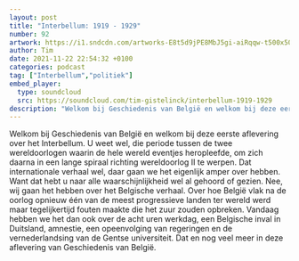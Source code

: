 ```yaml
---
layout: post
title: "Interbellum: 1919 - 1929"
number: 92
artwork: https://i1.sndcdn.com/artworks-E8t5d9jPE8MbJ5gi-aiRqqw-t500x500.jpg
author: Tim
date: 2021-11-22 22:54:32 +0100
categories: podcast
tag: ["Interbellum","politiek"]
embed_player:
  type: soundcloud
  src: https://soundcloud.com/tim-gistelinck/interbellum-1919-1929
description: "Welkom bij Geschiedenis van België en welkom bij deze eerste aflevering over het Interbellum."
---
```

Welkom bij Geschiedenis van België en welkom bij deze eerste aflevering over het Interbellum. U weet wel, die periode tussen de twee wereldoorlogen waarin de hele wereld eventjes heropleefde, om zich daarna in een lange spiraal richting wereldoorlog II te werpen. Dat internationale verhaal wel, daar gaan we het eigenlijk amper over hebben. Want dat hebt u naar alle waarschijnlijkheid wel al gehoord of gezien. Nee, wij gaan het hebben over het Belgische verhaal. Over hoe België vlak na de oorlog opnieuw één van de meest progressieve landen ter wereld werd maar tegelijkertijd fouten maakte die het zuur zouden opbreken. Vandaag hebben we het dan ook over de acht uren werkdag, een Belgische inval in Duitsland, amnestie, een opeenvolging van regeringen en de vernederlandsing van de Gentse universiteit. Dat en nog veel meer in deze aflevering van Geschiedenis van België.